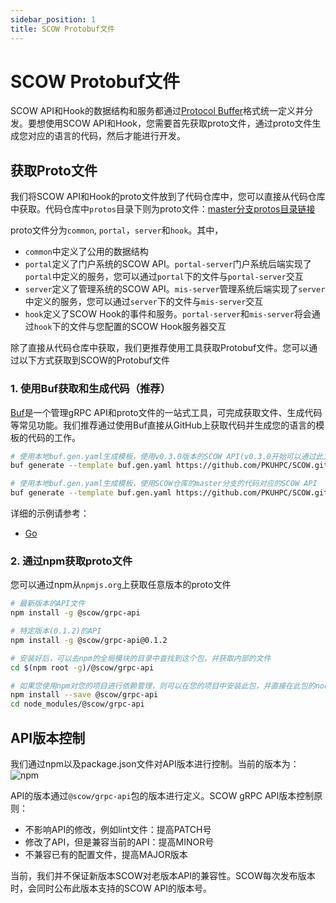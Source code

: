 ```yaml
---
sidebar_position: 1
title: SCOW Protobuf文件
---
```


# SCOW Protobuf文件

SCOW API和Hook的数据结构和服务都通过[Protocol Buffer](https://protobuf.dev/)格式统一定义并分发。要想使用SCOW API和Hook，您需要首先获取proto文件，通过proto文件生成您对应的语言的代码，然后才能进行开发。

## 获取Proto文件

我们将SCOW API和Hook的proto文件放到了代码仓库中，您可以直接从代码仓库中获取。代码仓库中`protos`目录下则为proto文件：[master分支protos目录链接](%REPO_FILE_URL%/protos)

proto文件分为`common`, `portal`，`server`和`hook`。其中，

- `common`中定义了公用的数据结构
- `portal`定义了门户系统的SCOW API。`portal-server`门户系统后端实现了`portal`中定义的服务，您可以通过`portal`下的文件与`portal-server`交互
- `server`定义了管理系统的SCOW API。`mis-server`管理系统后端实现了`server`中定义的服务，您可以通过`server`下的文件与`mis-server`交互
- `hook`定义了SCOW Hook的事件和服务。`portal-server`和`mis-server`将会通过`hook`下的文件与您配置的SCOW Hook服务器交互

除了直接从代码仓库中获取，我们更推荐使用工具获取Protobuf文件。您可以通过以下方式获取到SCOW的Protobuf文件

### 1. 使用Buf获取和生成代码（推荐）

[Buf](https://buf.build/docs/tutorials/getting-started-with-buf-cli/)是一个管理gRPC API和proto文件的一站式工具，可完成获取文件、生成代码等常见功能。我们推荐通过使用Buf直接从GitHub上获取代码并生成您的语言的模板的代码的工作。

```bash
# 使用本地buf.gen.yaml生成模板，使用v0.3.0版本的SCOW API(v0.3.0开始可以通过此方式，推荐)
buf generate --template buf.gen.yaml https://github.com/PKUHPC/SCOW.git#subdir=protos,branch=api-v0.3.0

# 使用本地buf.gen.yaml生成模板，使用SCOW仓库的master分支的代码对应的SCOW API
buf generate --template buf.gen.yaml https://github.com/PKUHPC/SCOW.git#subdir=protos,branch=master
```

详细的示例请参考：

- [Go](./examples/go.md#使用buf获取proto文件并生成代码)

### 2. 通过npm获取proto文件

您可以通过npm从`npmjs.org`上获取任意版本的proto文件

```bash
# 最新版本的API文件
npm install -g @scow/grpc-api

# 特定版本(0.1.2)的API
npm install -g @scow/grpc-api@0.1.2

# 安装好后，可以去npm的全局模块的目录中查找到这个包，并获取内部的文件
cd $(npm root -g)/@scow/grpc-api

# 如果您使用npm对您的项目进行依赖管理，则可以在您的项目中安装此包，并直接在此包的node_modules中获取到proto文件
npm install --save @scow/grpc-api
cd node_modules/@scow/grpc-api
```

## API版本控制

我们通过npm以及package.json文件对API版本进行控制。当前的版本为：![npm](https://img.shields.io/npm/v/@scow/grpc-api?label=%40scow%2Fgrpc-api)

API的版本通过`@scow/grpc-api`包的版本进行定义。SCOW gRPC API版本控制原则：

- 不影响API的修改，例如lint文件：提高PATCH号
- 修改了API，但是兼容当前的API：提高MINOR号
- 不兼容已有的配置文件，提高MAJOR版本

当前，我们并不保证新版本SCOW对老版本API的兼容性。SCOW每次发布版本时，会同时公布此版本支持的SCOW API的版本号。
